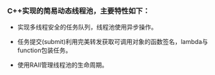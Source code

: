 ### C++实现的简易动态线程池，主要特性如下：

+ 实现多线程安全的任务队列，线程池使用异步操作。

- 任务提交(submit)利用完美转发获取可调用对象的函数签名，lambda与function包装任务。

+ 使用RAII管理线程池的生命周期。

